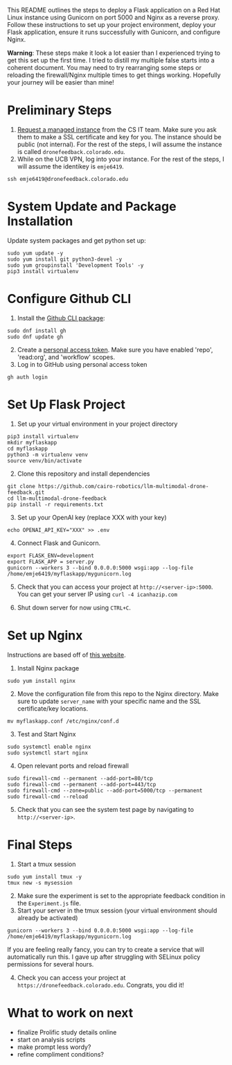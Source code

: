 This README outlines the steps to deploy a Flask application on a Red Hat Linux instance using Gunicorn on port 5000 and Nginx as a reverse proxy. Follow these instructions to set up your project environment, deploy your Flask application, ensure it runs successfully with Gunicorn, and configure Nginx.

**Warning**: These steps make it look a lot easier than I experienced trying to get this set up the first time. I tried to distill my multiple false starts into a coherent document. You may need to try rearranging some steps or reloading the firewall/Nginx multiple times to get things working. Hopefully your journey will be easier than mine!

# Preliminary Steps
1. [Request a managed instance](https://www.colorado.edu/cs/content/managed-cloud-instance-request) from the CS IT team. Make sure you ask them to make a SSL certificate and key for you. The instance should be public (not internal). For the rest of the steps, I will assume the instance is called `dronefeedback.colorado.edu`.
2. While on the UCB VPN, log into your instance. For the rest of the steps, I will assume the identikey is `emje6419`.
```
ssh emje6419@dronefeedback.colorado.edu
```

# System Update and Package Installation
Update system packages and get python set up:
```
sudo yum update -y
sudo yum install git python3-devel -y
sudo yum groupinstall 'Development Tools' -y
pip3 install virtualenv
```

# Configure Github CLI
1. Install the [Github CLI package](https://github.com/cli/cli/blob/trunk/docs/install_linux.md#fedora-centos-red-hat-enterprise-linux-dnf):
```
sudo dnf install gh
sudo dnf update gh
```
2. Create a [personal access token](https://docs.github.com/en/authentication/keeping-your-account-and-data-secure/managing-your-personal-access-tokens#creating-a-personal-access-token-classic). Make sure you have enabled 'repo', 'read:org', and 'workflow' scopes.
3. Log in to GitHub using personal access token 
```
gh auth login
```
# Set Up Flask Project
1. Set up your virtual environment in your project directory
```
pip3 install virtualenv
mkdir myflaskapp
cd myflaskapp
python3 -m virtualenv venv
source venv/bin/activate
```
2. Clone this repository and install dependencies
```
git clone https://github.com/cairo-robotics/llm-multimodal-drone-feedback.git
cd llm-multimodal-drone-feedback
pip install -r requirements.txt
```
3. Set up your OpenAI key (replace XXX with your key)
```
echo OPENAI_API_KEY="XXX" >> .env
```
4. Connect Flask and Gunicorn. 
```
export FLASK_ENV=development
export FLASK_APP = server.py
gunicorn --workers 3 --bind 0.0.0.0:5000 wsgi:app --log-file /home/emje6419/myflaskapp/mygunicorn.log
```
5. Check that you can access your project at `http://<server-ip>:5000`. You can get your server IP using `curl -4 icanhazip.com`

6. Shut down server for now using `CTRL+C`.

# Set up Nginx
Instructions are based off of [this website](https://access.redhat.com/documentation/en-us/red_hat_enterprise_linux/8/html/deploying_different_types_of_servers/setting-up-and-configuring-nginx_deploying-different-types-of-servers).

1. Install Nginx package
```
sudo yum install nginx
```

2. Move the configuration file from this repo to the Nginx directory. Make sure to update `server_name` with your specific name and the SSL certificate/key locations.
```
mv myflaskapp.conf /etc/nginx/conf.d
```

3. Test and Start Nginx
```
sudo systemctl enable nginx
sudo systemctl start nginx
```

4. Open relevant ports and reload firewall
```
sudo firewall-cmd --permanent --add-port=80/tcp
sudo firewall-cmd --permanent --add-port=443/tcp
sudo firewall-cmd --zone=public --add-port=5000/tcp --permanent
sudo firewall-cmd --reload
```

5. Check that you can see the system test page by navigating to `http://<server-ip>`.

# Final Steps
1. Start a tmux session
```
sudo yum install tmux -y
tmux new -s mysession
```
2. Make sure the experiment is set to the appropriate feedback condition in the `Experiment.js` file.
3. Start your server in the tmux session (your virtual environment should already be activated)
```
gunicorn --workers 3 --bind 0.0.0.0:5000 wsgi:app --log-file /home/emje6419/myflaskapp/mygunicorn.log
```
If you are feeling really fancy, you can try to create a service that will automatically run this. I gave up after struggling with SELinux policy permissions for several hours.

4. Check you can access your project at `https://dronefeedback.colorado.edu`. Congrats, you did it!

# What to work on next
- finalize Prolific study details online
- start on analysis scripts
- make prompt less wordy?
- refine compliment conditions?